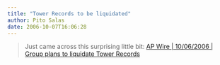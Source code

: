 ```yaml
---
title: "Tower Records to be liquidated"
author: Pito Salas
date: 2006-10-07T16:06:28
---
```



>
> Just came across this surprising little bit: [AP Wire | 10/06/2006 | Group
> plans to liquidate Tower
> Records](<http://www.sanluisobispo.com/mld/sanluisobispo/news/15697803.htm>
> "AP Wire | 10/06/2006 | Group plans to liquidate Tower Records")


